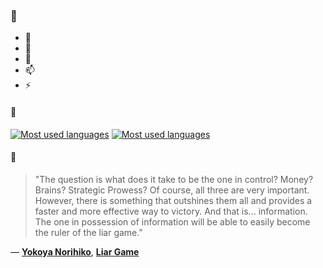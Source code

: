 ### 👋

- 🔭
- 🌱
- 💬
- 📫
- ⚡

#### 🧏

[![Most used languages](https://github-readme-stats-aynah.vercel.app/api/top-langs/?username=aynh&theme=solarized-dark&langs_count=6&layout=compact&hide_title=true)](https://github.com/anuraghazra/github-readme-stats#gh-dark-mode-only)
[![Most used languages](https://github-readme-stats-aynah.vercel.app/api/top-langs/?username=aynh&theme=solarized-light&langs_count=6&layout=compact&hide_title=true)](https://github.com/anuraghazra/github-readme-stats#gh-light-mode-only)

#### 💬

> "The question is what does it take to be the one in control? Money? Brains? Strategic Prowess? Of course, all three are very important. However, there is something that outshines them all and provides a faster and more effective way to victory. And that is... information. The one in possession of information will be able to easily become the ruler of the liar game."

&mdash; [**Yokoya Norihiko**](https://myanimelist.net/character.php?q=Yokoya%20Norihiko&cat=character), [**Liar Game**](https://myanimelist.net/search/all?q=Liar%20Game&cat=all)
